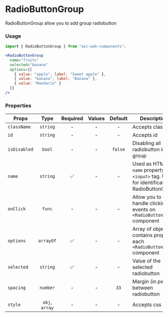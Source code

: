 # RadioButtonGroup

RadioButtonGroup allow you to add group radiobutton

### Usage

```js
import { RadioButtonGroup } from "asc-web-components";
```

```jsx
<RadioButtonGroup
  name="fruits"
  selected="banana"
  options={[
    { value: "apple", label: "Sweet apple" },
    { value: "banana", label: "Banana" },
    { value: "Mandarin" }
  ]}
/>
```

### Properties

| Props        |      Type      | Required | Values | Default | Description                                                                              |
| ------------ | :------------: | :------: | :----: | :-----: | ---------------------------------------------------------------------------------------- |
| `className`  |    `string`    |    -     |   -    |    -    | Accepts class                                                                            |
| `id`         |    `string`    |    -     |   -    |    -    | Accepts id                                                                               |
| `isDisabled` |     `bool`     |    -     |   -    | `false` | Disabling all radiobutton in group                                                       |
| `name`       |    `string`    |    ✅    |   -    |    -    | Used as HTML `name` property for `<input>` tag. Used for identification RadioButtonGroup |
| `onClick`    |     `func`     |    -     |   -    |    -    | Allow you to handle clicking events on `<RadioButton />` component                       |
| `options`    |   `arrayOf`    |    ✅    |   -    |    -    | Array of objects, contains props for each `<RadioButton />` component                    |
| `selected`   |    `string`    |    ✅    |   -    |    -    | Value of the selected radiobutton                                                        |
| `spacing`    |    `number`    |    -     |   -    |  `33`   | Margin (in px) between radiobutton                                                       |
| `style`      | `obj`, `array` |    -     |   -    |    -    | Accepts css style                                                                        |
